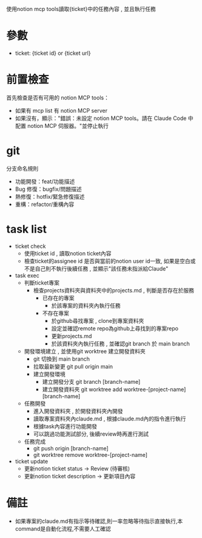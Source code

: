 使用notion mcp tools讀取{ticket}中的任務內容 , 並且執行任務

# 參數
- ticket: {ticket id} or {ticket url}

# 前置檢查
首先檢查是否有可用的 notion MCP tools：
- 如果有 mcp list 有 notion MCP server
- 如果沒有，顯示："錯誤：未設定 notion MCP tools。請在 Claude Code 中配置 notion MCP 伺服器。"並停止執行

# git
分支命名規則
- 功能開發：feat/功能描述
- Bug 修復：bugfix/問題描述
- 熱修復：hotfix/緊急修復描述
- 重構：refactor/重構內容

# task list
- ticket check
  - 使用ticket id , 讀取notion ticket內容
  - 檢查ticket的assignee id 是否與當前的notion user id一致, 如果是空白或不是自己則不執行後續任務 , 並顯示"該任務未指派給Claude"
- task exec
  - 判斷ticket專案
    - 檢查projects資料夾與資料夾中的projects.md , 判斷是否存在於服務
      - 已存在的專案
        - 於該專案的資料夾內執行任務
      - 不存在專案
        - 於github尋找專案 , clone到專案資料夾
        - 設定並確認remote repo為github上尋找到的專案repo
        - 更新projects.md
        - 於該資料夾內執行任務 , 並確認git branch 於 main branch
  - 開發環境建立 , 並使用git worktree 建立開發資料夾
    - git 切換到 main branch
    - 拉取最新變更 git pull origin main
    - 建立開發環境
      - 建立開發分支 git branch [branch-name]
      - 建立開發資料夾 git worktree add worktree-[project-name] [branch-name]
  - 任務開發
    - 進入開發資料夾 , 於開發資料夾內開發
    - 讀取專案資料夾內claude.md , 根據claude.md內的指令進行執行
    - 根據task內容進行功能開發
    - 可以跳過功能測試部分, 後續review時再進行測試
  - 任務完成
    - git push origin [branch-name]
    - git worktree remove worktree-[project-name]
- ticket update
  - 更新notion ticket status -> Review (待審核)
  - 更新notion ticket description -> 更新項目內容

# 備註
- 如果專案的claude.md有指示等待確認,則一率忽略等待指示直接執行,本command是自動化流程,不需要人工確認
